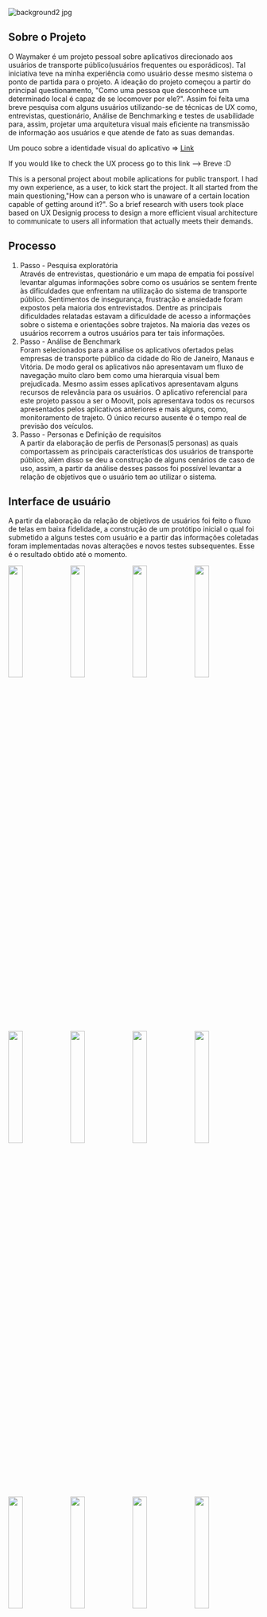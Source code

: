 
![background2 jpg](https://user-images.githubusercontent.com/49257071/106795758-41521700-6639-11eb-97e0-647b9f75f2c9.png)

<h2> Sobre o Projeto</h2>
O Waymaker é um projeto pessoal sobre aplicativos direcionado aos usuários de transporte público(usuários frequentes ou esporádicos). Tal iniciativa teve na minha experiência como usuário desse mesmo sistema o ponto de partida para o projeto. A ideação do projeto começou a partir do principal questionamento, "Como uma pessoa que desconhece um determinado local é capaz de se locomover por ele?". Assim foi feita uma breve pesquisa com alguns usuários utilizando-se de técnicas de UX como, entrevistas, questionário, Análise de Benchmarking e testes de usabilidade para, assim, projetar uma arquitetura visual mais eficiente na transmissão de informação aos usuários e que atende de fato as suas demandas.

Um pouco sobre a identidade visual do aplicativo => <a href="https://www.behance.net/gallery/104705475/Waymaker-Logo">Link</a>



If you would like to check the UX process go to this link --> Breve :D

This is a personal project about mobile aplications for public transport. I had my own experience, as a user, to kick start the project. It all started from the main questioning,"How can a person who is unaware of a certain location capable of getting around it?". So a brief research with users took place based on UX Designig process to design a more efficient visual architecture to communicate to users all information that actually meets their demands.


<h2> Processo </h2>
<ol>
  <li>Passo - Pesquisa exploratória</li>
Através de entrevistas, questionário e um mapa de empatia foi possível levantar algumas informações sobre como os usuários se sentem frente às dificuldades que enfrentam na utilização do sistema de transporte público. Sentimentos de insegurança, frustração e ansiedade foram expostos pela maioria dos entrevistados. Dentre as principais dificuldades relatadas estavam a dificuldade de acesso a informações sobre o sistema e orientações sobre trajetos. Na maioria das vezes os usuários recorrem a outros usuários para ter tais informações.
  <li>Passo - Análise de Benchmark</li>
Foram selecionados para a análise os aplicativos ofertados pelas empresas de transporte público da cidade do Rio de Janeiro, Manaus e Vitória. De modo geral os aplicativos não apresentavam um fluxo de navegação muito claro bem como uma hierarquia visual bem prejudicada. Mesmo assim esses aplicativos apresentavam alguns recursos de relevância para os usuários. O aplicativo referencial para este projeto passou a ser o Moovit, pois apresentava todos os recursos apresentados pelos aplicativos anteriores e mais alguns, como, monitoramento de trajeto. O único recurso ausente é o tempo real de previsão dos veículos.
  <li>Passo - Personas e Definição de requisitos</li>
A partir da elaboração de perfis de Personas(5 personas) as quais comportassem as principais características dos usuários de transporte público, além disso se deu a construção de alguns cenários de caso de uso, assim, a partir da análise desses passos foi possível levantar a relação de objetivos que o usuário tem ao utilizar o sistema.
  
</ol>

<h2> Interface de usuário</h2>
A partir da elaboração da relação de objetivos de usuários foi feito o fluxo de telas em baixa fidelidade, a construção de um protótipo inicial o qual foi submetido a alguns testes com usuário e a partir das informações coletadas foram implementadas novas alterações e novos testes subsequentes. Esse é o resultado obtido até o momento.



<img src= "https://github.com/FelipeLee22/Waymaker/blob/master/img/2.png" width="24%" style ="display:inline"> <img src="https://github.com/FelipeLee22/Waymaker/blob/master/img/3.png" width="24%" style ="display:inline"> <img src="https://github.com/FelipeLee22/Waymaker/blob/master/img/4.png" width="24%" style ="display:inline"> <img src="https://github.com/FelipeLee22/Waymaker/blob/master/img/5.png" width="24%" style ="display:inline"><img src= "https://github.com/FelipeLee22/Waymaker/blob/master/img/7.png" width="24%" style ="display:inline"> <img src="https://github.com/FelipeLee22/Waymaker/blob/master/img/8.png" width="24%" style ="display:inline"> <img src="https://github.com/FelipeLee22/Waymaker/blob/master/img/9.png" width="24%" style ="display:inline"> <img src="https://github.com/FelipeLee22/Waymaker/blob/master/img/10.png" width="24%" style ="display:inline"><img src= "https://github.com/FelipeLee22/Waymaker/blob/master/img/11.png" width="24%" style ="display:inline"> <img src="https://github.com/FelipeLee22/Waymaker/blob/master/img/12.png" width="24%" style ="display:inline"> <img src="https://github.com/FelipeLee22/Waymaker/blob/master/img/13.png" width="24%" style ="display:inline"> <img src="https://github.com/FelipeLee22/Waymaker/blob/master/img/14.png" width="24%" style ="display:inline">

<h2> Principais Contribuições</h2>



<img src= "https://github.com/FelipeLee22/Waymaker/blob/master/img/8.png" width="24%" style ="display:inline"><img src= "https://github.com/FelipeLee22/Waymaker/blob/master/img/9.png" width="24%" style ="display:inline"> <p width="50%"  style ="display:inline"> Uma das principais contribuições foi o redesign da informação das telas de rotas disponíveis e direções, onde por meio de uma estrutura formal de um diagrama de processo. Dessa forma a numeração reforça a ideia de escolhas disponíveis(quantidade) e a sucessão de estágios de um processo(direção). A aplicação de cores como uma camada de informação reforçando os diferentes estágios da viagem. Todas essas estratégias têm como objetivo tornar mais clara e intuitiva a navegação do usuário pelas informações. 
A possibilidade de compartilhar localização e construir rotas personalizadas ajuda a reduzir a chance dos usuários se perderem ao desenvolver novos trajetos, pois se trata de uma fonte de informação confiável.
 </p>

<h2> Implementação</h2>
